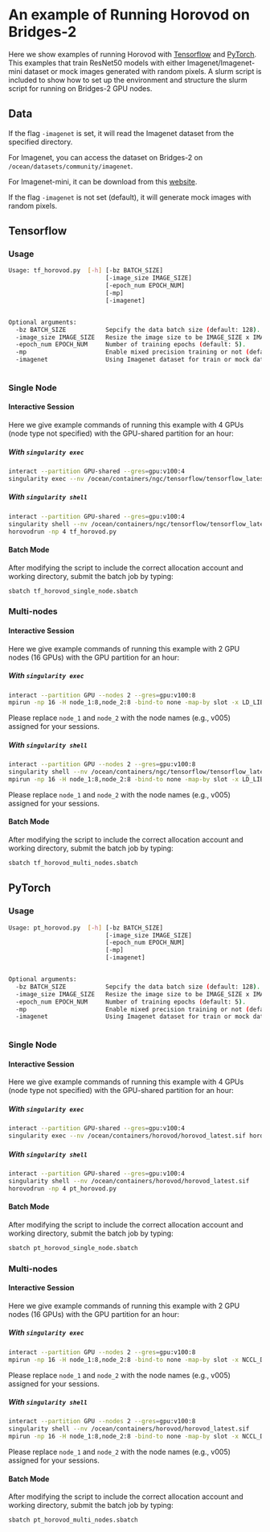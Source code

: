 # An example of Running Horovod on Bridges-2

Here we show examples of running Horovod with [Tensorflow](#Tensorflow) and [PyTorch](#PyTorch).
This examples that train ResNet50 models with either Imagenet/Imagenet-mini dataset or mock images generated with random pixels.
A slurm script is included to show how to set up the environment and structure the slurm script for running on Bridges-2 GPU nodes.

## Data
If the flag `-imagenet` is set, it will read the Imagenet dataset from the specified directory. 

For Imagenet, you can access the dataset on Bridges-2 on `/ocean/datasets/community/imagenet`.

For Imagenet-mini, it can be download from this [website](https://www.kaggle.com/datasets/ifigotin/imagenetmini-1000).

If the flag `-imagenet` is not set (default), it will generate mock images with random pixels. 

## Tensorflow
### Usage
```bash
Usage: tf_horovod.py  [-h] [-bz BATCH_SIZE] 
                           [-image_size IMAGE_SIZE]
                           [-epoch_num EPOCH_NUM]
                           [-mp]
                           [-imagenet]


Optional arguments:
  -bz BATCH_SIZE           Sepcify the data batch size (default: 128).
  -image_size IMAGE_SIZE   Resize the image size to be IMAGE_SIZE x IMAGE_SIZE  (default: 128).
  -epoch_num EPOCH_NUM     Number of training epochs (default: 5).
  -mp                      Enable mixed precision training or not (default: False).
  -imagenet                Using Imagenet dataset for train or mock data generated with random pixels (default: False). 
                
```
### Single Node
#### Interactive Session
Here we give example commands of running this example with 4 GPUs (node type not specified) with the GPU-shared partition for an hour:

##### With `singularity exec`
```bash
interact --partition GPU-shared --gres=gpu:v100:4
singularity exec --nv /ocean/containers/ngc/tensorflow/tensorflow_latest.sif horovodrun -np 4 tf_horovod.py
```

##### With `singularity shell`
```bash
interact --partition GPU-shared --gres=gpu:v100:4
singularity shell --nv /ocean/containers/ngc/tensorflow/tensorflow_latest.sif
horovodrun -np 4 tf_horovod.py
```
#### Batch Mode
After modifying the script to include the correct allocation account and working directory, submit the batch job by typing:
```bash
sbatch tf_horovod_single_node.sbatch
```

### Multi-nodes
#### Interactive Session
Here we give example commands of running this example with 2 GPU nodes (16 GPUs) with the GPU partition for an hour:

##### With `singularity exec`
```bash
interact --partition GPU --nodes 2 --gres=gpu:v100:8
mpirun -np 16 -H node_1:8,node_2:8 -bind-to none -map-by slot -x LD_LIBRARY_PATH -x PATH -mca pml ob1 -mca btl ^openib singularity exec --nv /ocean/containers/ngc/tensorflow/tensorflow_latest.sif python3 tf_horovod.py
```
Please replace `node_1` and `node_2` with the node names (e.g., v005) assigned for your sessions.

##### With `singularity shell`
```bash
interact --partition GPU --nodes 2 --gres=gpu:v100:8
singularity shell --nv /ocean/containers/ngc/tensorflow/tensorflow_latest.sif
mpirun -np 16 -H node_1:8,node_2:8 -bind-to none -map-by slot -x LD_LIBRARY_PATH -x PATH -mca pml ob1 -mca btl ^openib python3 tf_horovod.py
```
Please replace `node_1` and `node_2` with the node names (e.g., v005) assigned for your sessions.
#### Batch Mode
After modifying the script to include the correct allocation account and working directory, submit the batch job by typing:
```bash
sbatch tf_horovod_multi_nodes.sbatch
```

## PyTorch
### Usage
```bash
Usage: pt_horovod.py  [-h] [-bz BATCH_SIZE] 
                           [-image_size IMAGE_SIZE]
                           [-epoch_num EPOCH_NUM]
                           [-mp]
                           [-imagenet]


Optional arguments:
  -bz BATCH_SIZE           Sepcify the data batch size (default: 128).
  -image_size IMAGE_SIZE   Resize the image size to be IMAGE_SIZE x IMAGE_SIZE  (default: 128).
  -epoch_num EPOCH_NUM     Number of training epochs (default: 5).
  -mp                      Enable mixed precision training or not (default: False).
  -imagenet                Using Imagenet dataset for train or mock data generated with random pixels (default: False). 
                
```
### Single Node
#### Interactive Session
Here we give example commands of running this example with 4 GPUs (node type not specified) with the GPU-shared partition for an hour:

##### With `singularity exec`
```bash
interact --partition GPU-shared --gres=gpu:v100:4
singularity exec --nv /ocean/containers/horovod/horovod_latest.sif horovodrun -np 4 pt_horovod.py
```

##### With `singularity shell`
```bash
interact --partition GPU-shared --gres=gpu:v100:4
singularity shell --nv /ocean/containers/horovod/horovod_latest.sif
horovodrun -np 4 pt_horovod.py
```
#### Batch Mode
After modifying the script to include the correct allocation account and working directory, submit the batch job by typing:
```bash
sbatch pt_horovod_single_node.sbatch
```

### Multi-nodes
#### Interactive Session
Here we give example commands of running this example with 2 GPU nodes (16 GPUs) with the GPU partition for an hour:

##### With `singularity exec`
```bash
interact --partition GPU --nodes 2 --gres=gpu:v100:8
mpirun -np 16 -H node_1:8,node_2:8 -bind-to none -map-by slot -x NCCL_DEBUG=INFO -x LD_LIBRARY_PATH -x PATH -mca pml ob1 -mca btl ^openib singularity exec --nv /ocean/containers/horovod/horovod_latest.sif python3 pt_horovod.py
```
Please replace `node_1` and `node_2` with the node names (e.g., v005) assigned for your sessions.

##### With `singularity shell`
```bash
interact --partition GPU --nodes 2 --gres=gpu:v100:8
singularity shell --nv /ocean/containers/horovod/horovod_latest.sif
mpirun -np 16 -H node_1:8,node_2:8 -bind-to none -map-by slot -x NCCL_DEBUG=INFO -x LD_LIBRARY_PATH -x PATH -mca pml ob1 -mca btl ^openib python3 pt_horovod.py
```
Please replace `node_1` and `node_2` with the node names (e.g., v005) assigned for your sessions.
#### Batch Mode
After modifying the script to include the correct allocation account and working directory, submit the batch job by typing:
```bash
sbatch pt_horovod_multi_nodes.sbatch
```



